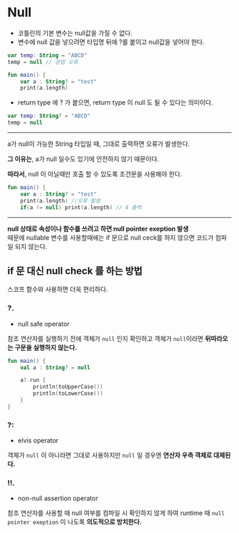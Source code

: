 # Null

- 코틀린의 기본 변수는 null값을 가질 수 없다.
- 변수에 null 값을 넣으려면 타입명 뒤에 ?를 붙이고 null값을 넣어야 한다.
```kotlin
var temp: String = "ABCD"
temp = null // 문법 오류
```   
```kotlin
fun main() {
    var a : String? = "test"
    print(a.length)
```

- return type 에 ? 가 붙으면, return type 이 null 도 될 수 있다는 의미이다.
 ```kotlin
var temp: String? = "ABCD"
temp = null
```
---
a가 null이 가능한 String 타입일 때, 그대로 출력하면 오류가 발생한다.

 <b>그 이유는</b>, a가 null 일수도 있기에 안전하지 않기 때문이다.   

<b>따라서</b>, null 이 아닐때만 호출 할 수 있도록 조건문을 사용해야 한다.

```kotlin
fun main() {
    var a : String? = "test"
    print(a.length) //오류 발생
    if(a != null) print(a.length) // 4 출력
```
---
<b>null 상태로 속성이나 함수를 쓰려고 하면 null pointer exeption 발생</b>   
때문에 nullable 변수를 사용할때에는 if 문으로 null ceck를 하지 않으면 코드가 컴파일 되지 않는다.

## if 문 대신 null check 를 하는 방법
스코프 함수와 사용하면 더욱 편리하다.

### ?.
- null safe operator 
  
참조 연산자를 실행하기 전에 객체가 ```null``` 인지 확인하고 객체가 ```null```이라면
<b>뒤따라오는 구문을 실행하지 않는다.</b>

```kotlin
fun main() {
    val a : String? = null

    a?.run {
        println(toUpperCase())
        println(toLowerCase())
    }
}
```

### ?:
- elvis operator 

객체가 ```null``` 이 아니라면 그대로 사용하지만 ```null``` 일 경우엔 <b>연산자 우측 객체로 대체된다.</b>

### !!.
- non-null assertion operator

참조 연산자를 사용할 때 null 여부를 컴파일 시 확인하지 않게 하여 runtime 때 ```null pointer exeption``` 이 나도록 <b>의도적으로 방치한다.</b>

```kotlin
```

